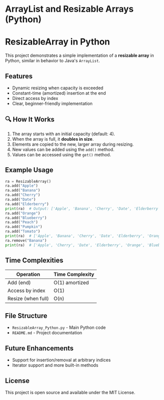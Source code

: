 # ArrayList and Resizable Arrays (Python)

# ResizableArray in Python

This project demonstrates a simple implementation of a **resizable array** in Python, similar in behavior to Java's `ArrayList`.

## Features

- Dynamic resizing when capacity is exceeded
- Constant-time (amortized) insertion at the end
- Direct access by index
- Clear, beginner-friendly implementation

## 🔍 How It Works

1. The array starts with an initial capacity (default: 4).
2. When the array is full, it **doubles in size**.
3. Elements are copied to the new, larger array during resizing.
4. New values can be added using the `add()` method.
5. Values can be accessed using the `get()` method.

## Example Usage

```python
ra = ResizableArray()
ra.add("Apple")
ra.add("Banana")
ra.add("Cherry")
ra.add("Date")
ra.add("Elderberry")
print(ra)  # Output: ['Apple', 'Banana', 'Cherry', 'Date', 'Elderberry']
ra.add("Orange")
ra.add("Blueberry")
ra.add("Peach")
ra.add("Pumpkin")
ra.add("Tomato")
print(ra)  # ['Apple', 'Banana', 'Cherry', 'Date', 'Elderberry', 'Orange', 'Blueberry', 'Peach', 'Pumpkin', 'Tomato']
ra.remove("Banana")
print(ra)  # ['Apple', 'Cherry', 'Date', 'Elderberry', 'Orange', 'Blueberry', 'Peach', 'Pumpkin', 'Tomato']
```

## Time Complexities

| Operation          | Time Complexity |
|--------------------|-----------------|
| Add (end)          | O(1) amortized  |
| Access by index    | O(1)            |
| Resize (when full) | O(n)            |

## File Structure

- `ResizableArray_Python.py` - Main Python code
- `README.md` - Project documentation

## Future Enhancements

- Support for insertion/removal at arbitrary indices
- Iterator support and more built-in methods

## License

This project is open source and available under the MIT License.
